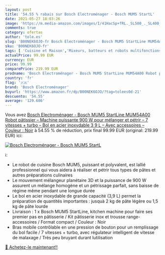 ```yaml
---
layout: post
title: '54.55 % rabais sur Bosch Electroménager - Bosch MUM5 StartL'
date: 2021-05-27 18:03:26
image: 'https://m.media-amazon.com/images/I/41HacSp+fRL._SL500_._SL400_.jpg'
comments: true
category: ofertas
author: 'tole.es'
slug: 'B00NEK6OJO-fr Bosch Electroménager - Bosch MUM5 StartLine MUM54A00 Robot...'
sku: 'B00NEK6OJO-fr'
tags: [ 'Cuisine et Maison','Mixeurs, batteurs et robots multifonctions','Petit électroménager','Robots multifonctions','Robots ménagers','bosch electroménager', ]
actualPrice: 99.99 EUR
currency: EUR
price: 99.99
comparePrice: 219.99 EUR
prodname: 'Bosch Electroménager - Bosch MUM5 StartLine MUM54A00 Robot pâtissier – Machine puissante 900 W pour mélanger et pétrir – 7 vitesses + turbo – Bol en acier inoxydable 3 9 L – Avec accessoires – Couleur : Noir'
country: 'fr'
flag: '🇫🇷'
brand: 'Bosch Electroménager'
buyurl: 'https://www.amazon.fr/dp/B00NEK6OJO/?tag=tolees0d-21'
descuento: '54.55'
average: '129.686'
---
```


Vous avez [Bosch Electroménager - Bosch MUM5 StartLine MUM54A00 Robot pâtissier – Machine puissante 900 W pour mélanger et pétrir – 7 vitesses + turbo – Bol en acier inoxydable 3 9 L – Avec accessoires – Couleur : Noir](https://www.amazon.fr/dp/B00NEK6OJO/?tag=tolees0d-21)  à  54.55 % de réduction, prix final  99.99 EUR (original: 219.99 EUR) ici:

[![Bosch Electroménager - Bosch MUM5 StartL](https://m.media-amazon.com/images/I/41HacSp+fRL._SL500_._SL400_.jpg)](https://www.amazon.fr/dp/B00NEK6OJO/?tag=tolees0d-21)

ℹ️:

- Le robot de cuisine Bosch MUM5, puissant et polyvalent, est lallié professionnel qui vous aidera à réaliser et pétrir tous types de pâtes et autres préparations culinaires
- Le mouvement mélangeur planétaire 3D et la puissance de 900 W assurent un mélange homogène et un pétrissage parfait, sans baisse de régime même pendant une longue durée
- Le bol en acier inoxydable de grande capacité (3,9 L) permet la préparation de quantités importantes : jusquà 2 kg de pâte légère ou 1,5 kg de pâte lourde
- Livraison : 1 x Bosch MUM5 StartLine, kitchen machine pour faire ses premier pas en pâtisserie / Kit pâtisserie inox et trousse range-accessoires / Format compact / Couleur : Noir
- Bras mobile contrôlable en une pression de bouton pour un remplissage du bol facile / 7 vitesses + turbo, avec régulateur intelligent de vitesse de malaxage / Très peu bruyant durant lutilisation

[🛒 Achetez-le maintenant!!](https://www.amazon.fr/dp/B00NEK6OJO/?tag=tolees0d-21)

